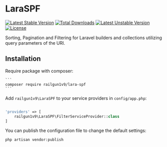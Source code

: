 # LaraSPF
[![Latest Stable Version](https://poser.pugx.org/railgun1v9/lara-spf/v/stable)](https://packagist.org/packages/railgun1v9/lara-spf)
[![Total Downloads](https://poser.pugx.org/railgun1v9/lara-spf/downloads)](https://packagist.org/packages/railgun1v9/lara-spf)
[![Latest Unstable Version](https://poser.pugx.org/railgun1v9/lara-spf/v/unstable)](https://packagist.org/packages/railgun1v9/lara-spf)
[![License](https://poser.pugx.org/railgun1v9/lara-spf/license)](https://packagist.org/packages/railgun1v9/lara-spf)

Sorting, Pagination and Filtering for Laravel builders and collections utilizing query parameters of the URI.

## Installation

Require package with composer:

    ```
    composer require railgun1v9/lara-spf
    ```

Add `railgun1v9\LaraSPF` to your service providers in `config/app.php`:

```php

'providers' => [
    railgun1v9\LaraSPF\FilterServiceProvider::class
]

```

You can publish the configuration file to change the default settings:

```
php artisan vendor:publish
```